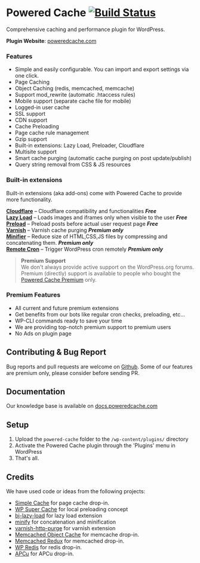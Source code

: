 Powered Cache [![Build Status](https://travis-ci.org/skopco/powered-cache.svg?branch=master)](https://travis-ci.org/skopco/powered-cache)
=============

Comprehensive caching and performance plugin for WordPress.

__Plugin Website__: [poweredcache.com](https://poweredcache.com)  

### Features

- Simple and easily configurable. You can import and export settings via one click.
- Page Caching
- Object Caching (redis, memcached, memcache)
- Support mod_rewrite (automatic .htaccess rules)
- Mobile support (separate cache file for mobile)
- Logged-in user cache
- SSL support
- CDN support
- Cache Preloading
- Page cache rule management
- Gzip support
- Built-in extensions: Lazy Load, Preloader, Cloudflare
- Multisite support
- Smart cache purging (automatic cache purging on post update/publish)
- Query string removal from CSS & JS resources

### Built-in extensions

Built-in extensions (aka add-ons) come with Powered Cache to provide more functionality.

[__Cloudflare__](https://poweredcache.com/extensions/cloudflare) – Cloudflare compatibility and functionalities ***Free***  
[__Lazy Load__](https://poweredcache.com/extensions/lazy-load/) – Loads images and iframes only when visible to the user ***Free***  
[__Preload__](https://poweredcache.com/extensions/preload/) – Preload posts before actual user request page  ***Free***  
[__Varnish__](https://poweredcache.com/extensions/varnish/) – Varnish cache purging ***Premium only***  
[__Minifier__](https://poweredcache.com/extensions/minifier/) – Reduce size of HTML,CSS,JS files by compressing and concatenating them. ***Premium only***  
[__Remote Cron__](https://poweredcache.com/extensions/remote-cron/) – Trigger WordPress cron remotely ***Premium only***  


> <strong>Premium Support</strong><br>
> We don't always provide active support on the WordPress.org forums. Premium (directly) support is available to people who bought the [Powered Cache Premium](https://poweredcache.com/) only.


### Premium Features   
- All current and future premium extensions
- Get benefits from our bots like regular cron checks, preloading, etc...
- WP-CLI commands ready to save your time
- We are providing top-notch premium support to premium users
- No Ads on plugin page


## Contributing & Bug Report  
Bug reports and pull requests are welcome on [Github](https://github.com/skopco/powered-cache). Some of our features are premium only, please consider before sending PR.

## Documentation  
Our knowledge base is available on [docs.poweredcache.com](http://docs.poweredcache.com/)


## Setup  
1. Upload the `powered-cache` folder to the `/wp-content/plugins/` directory
2. Activate the Powered Cache plugin through the 'Plugins' menu in WordPress
3. That's all. 

## Credits

We have used code or ideas from the following projects:

* [Simple Cache](https://github.com/tlovett1/simple-cache) for page cache drop-in.
* [WP Super Cache](https://github.com/Automattic/wp-super-cache) for local preloading concept
* [bj-lazy-load](https://github.com/Angrycreative/bj-lazy-load) for lazy load extension
* [minify](https://github.com/mrclay/minify) for concatenation and minification
* [varnish-http-purge](https://github.com/Ipstenu/varnish-http-purge) for varnish extension
* [Memcached Object Cache](https://wordpress.org/plugins/memcached/) for memcache drop-in.
* [Memcached Redux](https://github.com/Ipstenu/memcached-redux/) for memcached drop-in.
* [WP Redis](https://wordpress.org/plugins/wp-redis/) for redis drop-in.
* [APCu](https://wordpress.org/plugins/apcu/) for APCu drop-in.

